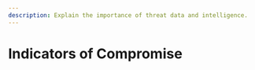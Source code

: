 ```yaml
---
description: Explain the importance of threat data and intelligence.
---
```


# Indicators of Compromise

